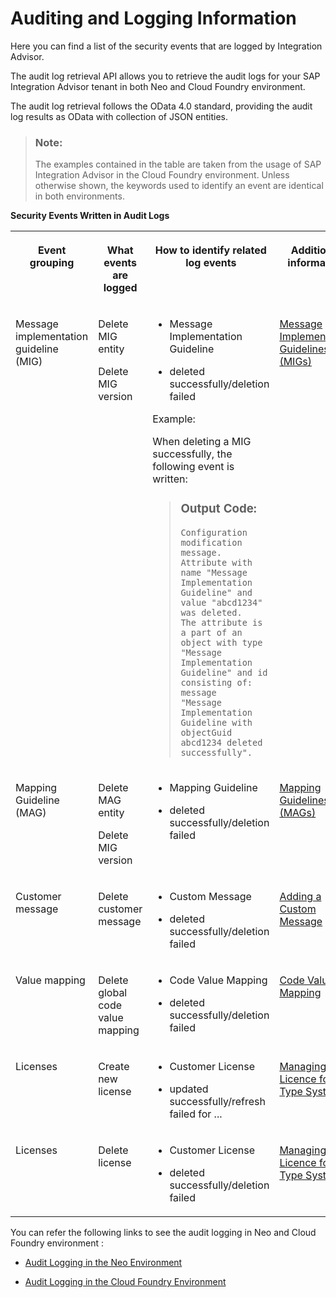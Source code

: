 <!-- loio3dbe5576df864836b4ff54c42e7eef8f -->

# Auditing and Logging Information

Here you can find a list of the security events that are logged by Integration Advisor.

The audit log retrieval API allows you to retrieve the audit logs for your SAP Integration Advisor tenant in both Neo and Cloud Foundry environment.

The audit log retrieval follows the OData 4.0 standard, providing the audit log results as OData with collection of JSON entities.

> ### Note:  
> The examples contained in the table are taken from the usage of SAP Integration Advisor in the Cloud Foundry environment. Unless otherwise shown, the keywords used to identify an event are identical in both environments.

**Security Events Written in Audit Logs**


<table>
<tr>
<th valign="top">

Event grouping

</th>
<th valign="top">

What events are logged

</th>
<th valign="top">

How to identify related log events

</th>
<th valign="top">

Additional information

</th>
</tr>
<tr>
<td valign="top">

Message implementation guideline \(MIG\)

</td>
<td valign="top">

Delete MIG entity

Delete MIG version

</td>
<td valign="top">

-   Message Implementation Guideline

-   deleted successfully/deletion failed


Example:

When deleting a MIG successfully, the following event is written:

> ### Output Code:  
> ```
> Configuration modification message. Attribute with name "Message Implementation Guideline" and value "abcd1234" was deleted. 
> The attribute is a part of an object with type "Message Implementation Guideline" and id consisting of: message 
> "Message Implementation Guideline with objectGuid abcd1234 deleted successfully".
> ```



</td>
<td valign="top">

[Message Implementation Guidelines \(MIGs\)](message-implementation-guidelines-migs-f9f2bab.md) 

</td>
</tr>
<tr>
<td valign="top">

Mapping Guideline \(MAG\)

</td>
<td valign="top">

Delete MAG entity

Delete MIG version

</td>
<td valign="top">

-   Mapping Guideline

-   deleted successfully/deletion failed




</td>
<td valign="top">

[Mapping Guidelines \(MAGs\)](mapping-guidelines-mags-42124f4.md) 

</td>
</tr>
<tr>
<td valign="top">

Customer message

</td>
<td valign="top">

Delete customer message

</td>
<td valign="top">

-   Custom Message

-   deleted successfully/deletion failed




</td>
<td valign="top">

[Adding a Custom Message](adding-a-custom-message-8b7eb45.md) 

</td>
</tr>
<tr>
<td valign="top">

Value mapping

</td>
<td valign="top">

Delete global code value mapping

</td>
<td valign="top">

-   Code Value Mapping

-   deleted successfully/deletion failed




</td>
<td valign="top">

[Code Value Mapping](code-value-mapping-eb6dad8.md) 

</td>
</tr>
<tr>
<td valign="top">

Licenses

</td>
<td valign="top">

Create new license

</td>
<td valign="top">

-   Customer License

-   updated successfully/refresh failed for ...




</td>
<td valign="top">

[Managing Licence for Type Systems](managing-licence-for-type-systems-ed1e961.md) 

</td>
</tr>
<tr>
<td valign="top">

Licenses

</td>
<td valign="top">

Delete license

</td>
<td valign="top">

-   Customer License

-   deleted successfully/deletion failed




</td>
<td valign="top">

[Managing Licence for Type Systems](managing-licence-for-type-systems-ed1e961.md) 

</td>
</tr>
</table>

You can refer the following links to see the audit logging in Neo and Cloud Foundry environment :

-   [Audit Logging in the Neo Environment](https://help.sap.com/viewer/ea72206b834e4ace9cd834feed6c0e09/Cloud/en-US/02c39712c1064c96b37c1ea5bc9420dc.html)

-   [Audit Logging in the Cloud Foundry Environment](https://help.sap.com/viewer/65de2977205c403bbc107264b8eccf4b/Cloud/en-US/f92c86ab11f6474ea5579d839051c334.html)

